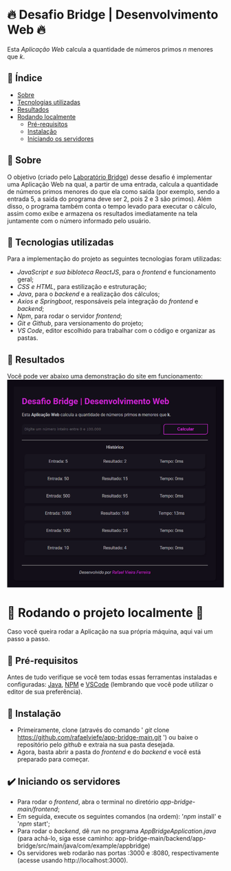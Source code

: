 # 🔥 Desafio Bridge | Desenvolvimento Web 🔥

Esta *Aplicação Web* calcula a quantidade de números primos *n* menores que *k*.

## 📍 Índice

* [Sobre](#-sobre)
* [Tecnologias utilizadas](#-tecnologias-utilizadas)
* [Resultados](#-resultados)
* [Rodando localmente](#-rodando-o-projeto-localmente-)
    * [Pré-requisitos](#-pré-requisitos)
    * [Instalação](#-instalação)
    * [Iniciando os servidores](#-iniciando-os-servidores)

## 📕 Sobre

O objetivo (criado pelo [Laboratório Bridge](https://portal.bridge.ufsc.br)) desse desafio é implementar uma Aplicação Web na qual, a partir de uma entrada, calcula a quantidade de números primos menores do que ela como saída (por exemplo, sendo a entrada 5, a saída do programa deve ser 2, pois 2 e 3 são primos). Além disso, o programa também conta o tempo levado para executar o cálculo, assim como exibe e armazena os resultados imediatamente na tela juntamente com o número informado pelo usuário.

## 🧪 Tecnologias utilizadas

Para a implementação do projeto as seguintes tecnologias foram utilizadas:
- *JavaScript e sua bibloteca ReactJS*, para o _frontend_ e funcionamento geral;
- *CSS e HTML*, para estilização e estruturação;
- *Java*, para o _backend_ e a realização dos cálculos;
- *Axios e Springboot*, responsáveis pela integração do _frontend_ e _backend_;
- *Npm*, para rodar o servidor _frontend_;
- *Git e Github*, para versionamento do projeto;
- *VS Code*, editor escolhido para trabalhar com o código e organizar as pastas.

## 💫 Resultados

Você pode ver abaixo uma demonstração do site em funcionamento:
![demonstração do app](demo-app-1.png)

# 🚀 Rodando o projeto localmente 🚀

Caso você queira rodar a Aplicação na sua própria máquina, aqui vai um passo a passo.

## 📜 Pré-requisitos

Antes de tudo verifique se você tem todas essas ferramentas instaladas e configuradas: [Java](https://www.java.com/pt_BR/), [NPM](https://www.npmjs.com/) e [VSCode](https://code.visualstudio.com/) (lembrando que você pode utilizar o editor de sua preferência).

## 🌱 Instalação

* Primeiramente, clone (através do comando ' *git* clone https://github.com/rafaelviefe/app-bridge-main.git ') ou baixe o repositório pelo *github* e extraia na sua pasta desejada.
* Agora, basta abrir a pasta do _frontend_ e do _backend_ e você está preparado para começar.

## ✔️ Iniciando os servidores

* Para rodar o _frontend_, abra o terminal no diretório *app-bridge-main/frontend*;
* Em seguida, execute os seguintes comandos (na ordem): '*npm* install' e '*npm* start';
* Para rodar o _backend_, dê _run_ no programa *AppBridgeApplication.java* (para achá-lo, siga esse caminho: app-bridge-main/backend/app-bridge/src/main/java/com/example/appbridge)
* Os servidores web rodarão nas portas :3000 e :8080, respectivamente (acesse usando http://localhost:3000).